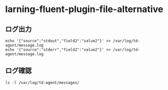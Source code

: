 # larning-fluent-plugin-file-alternative

## ログ出力
```
echo '{"source":"stdout","field2":"value2"}' >> /var/log/td-agent/message.log
echo '{"source":"stderr","field2":"value2"}' >> /var/log/td-agent/message.log
```

## ログ確認
```
ls -l /var/log/td-agent/messages/
```
